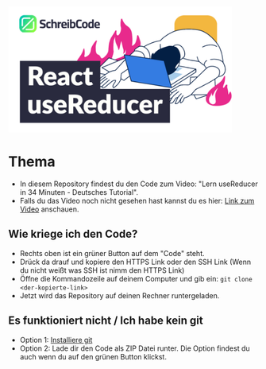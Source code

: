 <img src="https://github.com/SchreibCode/react-use-reducer-video/blob/main/public/react-use-reducer.jpg" width="450" alt="Youtube Thumbnail"/>

# Thema

- In diesem Repository findest du den Code zum Video: "Lern useReducer in 34 Minuten - Deutsches Tutorial".
- Falls du das Video noch nicht gesehen hast kannst du es hier: 
[Link zum Video](https://www.youtube.com) anschauen.

## Wie kriege ich den Code?

- Rechts oben ist ein grüner Button auf dem "Code" steht.
- Drück da drauf und kopiere den HTTPS Link oder den SSH Link (Wenn du nicht weißt was SSH ist nimm den HTTPS Link)
- Öffne die Kommandozeile auf deinem Computer und gib ein: ```git clone <der-kopierte-link>```
- Jetzt wird das Repository auf deinen Rechner runtergeladen. 

## Es funktioniert nicht / Ich habe kein git

-   Option 1: [Installiere git](https://www.atlassian.com/de/git/tutorials/install-git)
-   Option 2: Lade dir den Code als ZIP Datei runter. Die Option findest du auch wenn du auf den grünen Button klickst.
